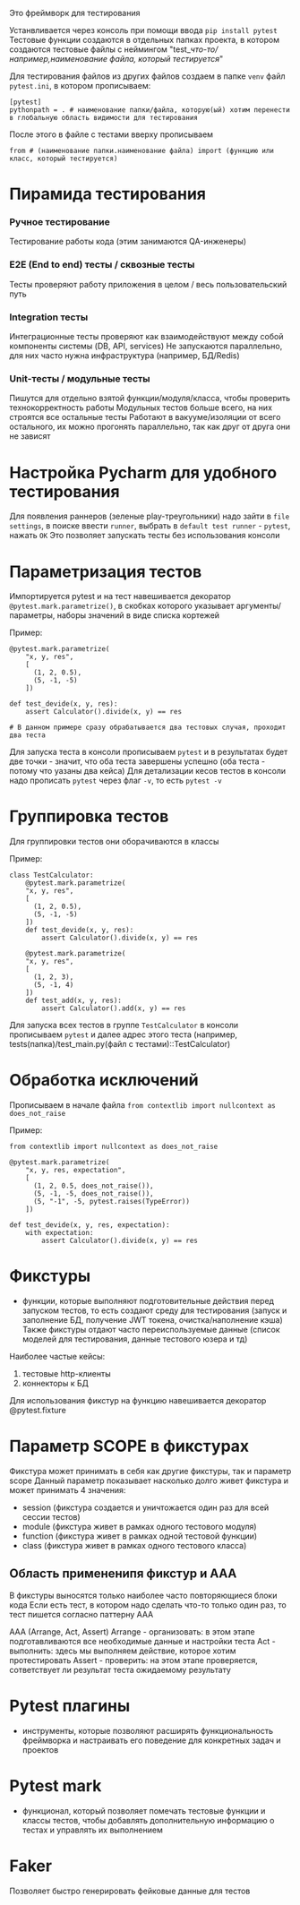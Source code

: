 Это фреймворк для тестирования

Устанвливается через консоль при помощи ввода `pip install pytest`
Тестовые функции создаются в отдельных папках проекта, в котором создаются тестовые файлы с неймингом "test_*что-то/например,наименование файла, который тестируется*"

Для тестирования файлов из других файлов создаем в папке `venv` файл `pytest.ini`, в котором прописываем:
```
[pytest]
pythonpath = . # наименование папки/файла, которую(ый) хотим перенести в глобальную область видимости для тестирования
```
После этого в файле с тестами вверху прописываем 
```
from # (наименование папки.наименование файла) import (функцию или класс, который тестируется)
```

# Пирамида тестирования

### Ручное тестирование
Тестирование работы кода (этим занимаются QA-инженеры)

### E2E (End to end) тесты / сквозные тесты
Тесты проверяют работу приложения в целом / весь пользовательский путь

### Integration тесты
Интеграционные тесты проверяют как взаимодействуют между собой компоненты системы (DB, API, services)
Не запускаются параллельно, для них часто нужна инфраструктура (например, БД/Redis)

### Unit-тесты / модульные тесты
Пишутся для отдельно взятой функции/модуля/класса, чтобы проверить технокорректность работы
Модульных тестов больше всего, на них строятся все остальные тесты
Работают в вакууме/изоляции от всего остального, их можно прогонять параллельно, так как друг от друга они не зависят

# Настройка Pycharm для удобного тестирования
Для появления раннеров (зеленые play-треугольники) надо зайти в `file settings`, в поиске ввести `runner`, выбрать в `default test runner` - `pytest`, нажать `ОК`
Это позволяет запускать тесты без использования консоли

# Параметризация тестов
Импортируется pytest и на тест навешивается декоратор `@pytest.mark.parametrize()`, в скобках которого указывает аргументы/параметры, наборы значений в виде списка кортежей

Пример: 
```
@pytest.mark.parametrize(
    "x, y, res",
    [
      (1, 2, 0.5),
      (5, -1, -5)
    ])

def test_devide(x, y, res):
    assert Calculator().divide(x, y) == res

# В данном примере сразу обрабатывается два тестовых случая, проходит два теста 
```
Для запуска теста в консоли прописываем `pytest` и в результатах будет две точки - значит, что оба теста завершены успешно (оба теста - потому что уазаны два кейса)
Для детализации кесов тестов в консоли надо прописать `pytest` через флаг `-v`, то есть `pytest -v`

# Группировка тестов
Для группировки тестов они оборачиваются в классы 

Пример: 
```
class TestCalculator:
    @pytest.mark.parametrize(
    "x, y, res",
    [
      (1, 2, 0.5),
      (5, -1, -5)
    ])
    def test_devide(x, y, res):
        assert Calculator().divide(x, y) == res

    @pytest.mark.parametrize(
    "x, y, res",
    [
      (1, 2, 3),
      (5, -1, 4)
    ])
    def test_add(x, y, res):
        assert Calculator().add(x, y) == res
```
Для запуска всех тестов в группе `TestCalculator` в консоли прописываем `pytest` и далее адрес этого теста (например, tests(папка)/test_main.py(файл с тестами)::TestCalculator)

# Обработка исключений
Прописываем в начале файла `from contextlib import nullcontext as does_not_raise`

Пример: 
```
from contextlib import nullcontext as does_not_raise

@pytest.mark.parametrize(
    "x, y, res, expectation",
    [
      (1, 2, 0.5, does_not_raise()),
      (5, -1, -5, does_not_raise()),
      (5, "-1", -5, pytest.raises(TypeError))
    ])

def test_devide(x, y, res, expectation):
    with expectation:
        assert Calculator().divide(x, y) == res
```

# Фикстуры
- функции, которые выполняют подготовительные действия перед запуском тестов, то есть создают среду для тестирования (запуск и заполнение БД, получение JWT токена, очистка/наполнение кэша)
Также фикстуры отдают часто переиспользуемые данные (список моделей для тестирования, данные тестового юзера и тд)
 
Наиболее частые кейсы:
1) тестовые http-клиенты
2) коннекторы к БД

Для использования фикстур на функцию навешивается декоратор @pytest.fixture

# Параметр SCOPE в фикстурах
Фикстура может принимать в себя как другие фикстуры, так и параметр scope
Данный параметр показывает насколько долго живет фикстура и может принимать 4 значения:
- session (фикстура создается и уничтожается один раз для всей сессии тестов)
- module (фикстура живет в рамках одного тестового модуля)
- function (фикстура живет в рамках одной тестовой функции)
- class (фикстура живет в рамках одного тестового класса)

## Область примененипя фикстур и AAA
В фикстуры выносятся только наиболее часто повторяющиеся блоки кода
Если есть тест, в котором надо сделать что-то только один раз, то тест пишется согласно паттерну AAA 

AAA (Arrange, Act, Assert)
Arrange - организовать: в этом этапе подготавливаются все необходимые данные и настройки теста
Act - выполнить: здесь мы выполняем действие, которое хотим протестировать
Assert - проверить: на этом этапе проверяется, сответствует ли результат теста ожидаемому результату

# Pytest плагины
- инструменты, которые позволяют расширять функциональность фреймворка и настраивать его поведение для конкретных задач и проектов

# Pytest mark
- функционал, который позволяет помечать тестовые функции и классы тестов, чтобы добавлять дополнительную информацию о тестах и управлять их выполнением

# Faker
Позволяет быстро генерировать фейковые данные для тестов






















